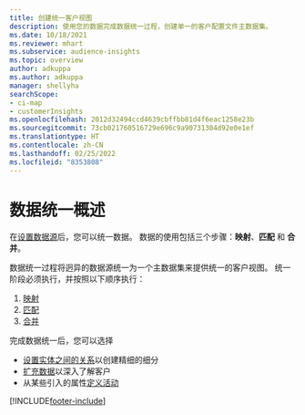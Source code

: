 ```yaml
---
title: 创建统一客户视图
description: 使用您的数据完成数据统一过程，创建单一的客户配置文件主数据集。
ms.date: 10/18/2021
ms.reviewer: mhart
ms.subservice: audience-insights
ms.topic: overview
author: adkuppa
ms.author: adkuppa
manager: shellyha
searchScope:
- ci-map
- customerInsights
ms.openlocfilehash: 2012d32494ccd4639cbffbb81d4f6eac1258e23b
ms.sourcegitcommit: 73cb021760516729e696c9a90731304d92e0e1ef
ms.translationtype: HT
ms.contentlocale: zh-CN
ms.lasthandoff: 02/25/2022
ms.locfileid: "8353808"
---
```

# <a name="data-unification-overview"></a>数据统一概述

在[设置数据源](data-sources.md)后，您可以统一数据。 数据的使用包括三个步骤：**映射**、**匹配** 和 **合并**。

数据统一过程将迥异的数据源统一为一个主数据集来提供统一的客户视图。 统一阶段必须执行，并按照以下顺序执行：

1. [映射](map-entities.md)
2. [匹配](match-entities.md)
3. [合并](merge-entities.md)

完成数据统一后，您可以选择

- [设置实体之间的关系](relationships.md)以创建精细的细分
- [扩充数据](enrichment-hub.md)以深入了解客户
- 从某些引入的属性[定义活动](activities.md)


[!INCLUDE[footer-include](../includes/footer-banner.md)]
